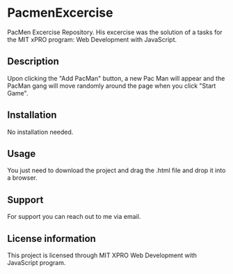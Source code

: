# PacmenExcercise
PacMen Excercise Repository. His excercise was the solution of a tasks for the MIT xPRO program: Web Development with JavaScript.

## Description
Upon clicking the "Add PacMan" button, a new Pac Man will appear and the PacMan gang will move randomly around the page when you click "Start Game".

## Installation
No installation needed.

## Usage
You just need to download the project and drag the .html file and drop it into a browser.

## Support
For support you can reach out to me via email.

## License information
This project is licensed through MIT XPRO Web Development with JavaScript program.
